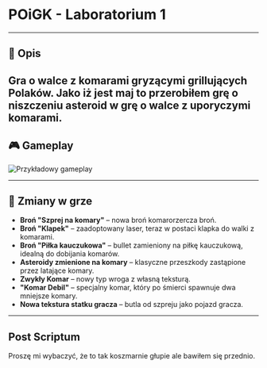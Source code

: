 #  POiGK - Laboratorium 1

---
## 📜 Opis

Gra o walce z komarami gryzącymi grillujących Polaków.
Jako iż jest maj to przerobiłem grę o niszczeniu asteroid w grę o walce z uporyczymi komarami.
---

## 🎮 Gameplay

![Przykładowy gameplay](https://github.com/user-attachments/assets/b05eb6ed-0b04-4fc4-a95b-79ee994217f7)

---

## 🔧 Zmiany w grze

- **Broń "Szprej na komary"** – nowa broń komarorzercza broń.
- **Broń "Klapek"** – zaadoptowany laser, teraz w postaci klapka do walki z komarami.
- **Broń "Piłka kauczukowa"** – bullet zamieniony na piłkę kauczukową, idealną do dobijania komarów.
- **Asteroidy zmienione na komary** – klasyczne przeszkody zastąpione przez latające komary.
- **Zwykły Komar** – nowy typ wroga z własną teksturą.
- **"Komar Debil"** – specjalny komar, który po śmierci spawnuje dwa mniejsze komary.
- **Nowa tekstura statku gracza** – butla od szpreju jako pojazd gracza.

---
## Post Scriptum

Proszę mi wybaczyć, że to tak koszmarnie głupie ale bawiłem się przednio.
